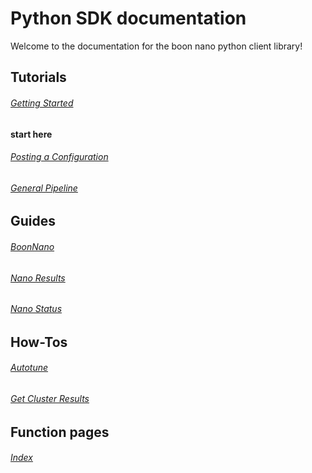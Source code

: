 # Python SDK documentation
Welcome to the documentation for the boon nano python client library!

## Tutorials

###### [Getting Started](./Tutorials/Tutorial_Getting_Started.md)
**start here**
###### [Posting a Configuration](./Tutorials/Tutorial_Posting_a_Configuration.md)
###### [General Pipeline](./Tutorials/Tutorial_The_General_Pipeline.md)

## Guides

###### [BoonNano](./Guides/Guide_BoonNano.md)
###### [Nano Results](./Guides/Guide_Nano_Results.md)
###### [Nano Status](./Guides/Guide_Nano_Status.md)

## How-Tos

###### [Autotune](./How-Tos/How_To_Autotune_Data.md)
###### [Get Cluster Results](./How-Tos/How_To_Generate_Cluster_Results.md)

## Function pages

###### [Index](./Index.md)

